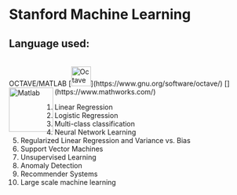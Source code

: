 # Stanford Machine Learning
## Language used: 
<br>
OCTAVE/MATLAB [<img alight=left alt="Octave" width="40px" src= "https://www.gnu.org/software/octave/img/octave-logo.png"/>](https://www.gnu.org/software/octave/)
[<img align=left alt="Matlab" width="90px" src= "https://www.eletimes.com/wp-content/uploads/2018/03/mathworks-logo.jpg"/>](https://www.mathworks.com/)

1. Linear Regression
2. Logistic Regression
3. Multi-class classification
4. Neural Network Learning
5. Regularized Linear Regression and Variance vs. Bias
6. Support Vector Machines
7. Unsupervised Learning
8. Anomaly Detection
9. Recommender Systems
10. Large scale machine learning

